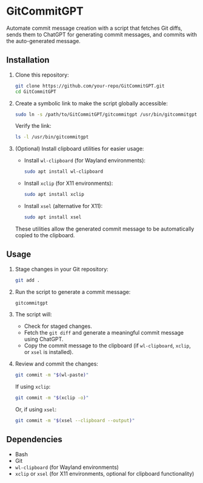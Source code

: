 # GitCommitGPT

Automate commit message creation with a script that fetches Git diffs, sends them to ChatGPT for generating commit messages, and commits with the auto-generated message.

## Installation

1. Clone this repository:
   ```bash
   git clone https://github.com/your-repo/GitCommitGPT.git
   cd GitCommitGPT
   ```

2. Create a symbolic link to make the script globally accessible:
   ```bash
   sudo ln -s /path/to/GitCommitGPT/gitcommitgpt /usr/bin/gitcommitgpt
   ```

   Verify the link:
   ```bash
   ls -l /usr/bin/gitcommitgpt
   ```

3. (Optional) Install clipboard utilities for easier usage:
   - Install `wl-clipboard` (for Wayland environments):
     ```bash
     sudo apt install wl-clipboard
     ```
   - Install `xclip` (for X11 environments):
     ```bash
     sudo apt install xclip
     ```
   - Install `xsel` (alternative for X11):
     ```bash
     sudo apt install xsel
     ```

   These utilities allow the generated commit message to be automatically copied to the clipboard.

## Usage

1. Stage changes in your Git repository:
   ```bash
   git add .
   ```

2. Run the script to generate a commit message:
   ```bash
   gitcommitgpt
   ```

3. The script will:
   - Check for staged changes.
   - Fetch the `git diff` and generate a meaningful commit message using ChatGPT.
   - Copy the commit message to the clipboard (if `wl-clipboard`, `xclip`, or `xsel` is installed).

4. Review and commit the changes:
   ```bash
   git commit -m "$(wl-paste)"
   ```

   If using `xclip`:
   ```bash
   git commit -m "$(xclip -o)"
   ```

   Or, if using `xsel`:
   ```bash
   git commit -m "$(xsel --clipboard --output)"
   ```

## Dependencies

- Bash
- Git
- `wl-clipboard` (for Wayland environments)
- `xclip` or `xsel` (for X11 environments, optional for clipboard functionality)
